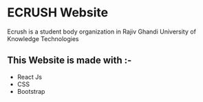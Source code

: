 # ECRUSH Website
Ecrush is a student body organization in Rajiv Ghandi University of Knowledge Technologies <br />
## This Website is made with :-
<ul>
  <li>React Js</li>
  <li>CSS</li>
  <li>Bootstrap</li>
</ul>

